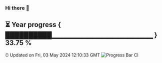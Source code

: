 ### Hi there 👋
⏳ Year progress { ██████████▁▁▁▁▁▁▁▁▁▁▁▁▁▁▁▁▁▁▁▁ } 33.75 %
---
⏰ Updated on Fri, 03 May 2024 12:10:33 GMT
![Progress Bar CI](https://github.com/Moyi321/Moyi321/workflows/Progress%20Bar%20CI/badge.svg)

